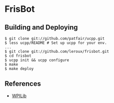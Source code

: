 FrisBot
=======

Building and Deploying
----------------------
```
$ git clone git://github.com/patfair/ucpp.git
$ less ucpp/README # Set up ucpp for your env. 
...
$ git clone git://github.com/leroux/frisbot.git
$ cd frisbot
$ ucpp init && ucpp configure
$ make
$ make deploy
```

References
----------
- [WPILib](https://github.com/rbmj/wpilib)

